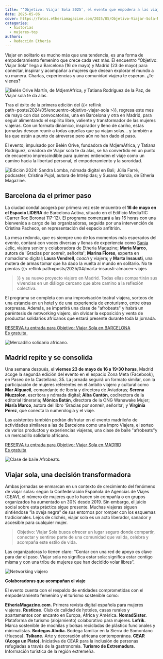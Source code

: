 ```yaml
---
title: "‘Objetivo: Viajar Sola 2025’, el evento que empodera a las viajeras en Barcelona y Madrid"
date: 2025-05-06
cover: https://fotos.etheriamagazine.com/2025/05/Objetivo-Viajar-Sola-Madrid.jpeg
categories: 
  - historias
  - mujeres-top
authors: 
  - Redacción Etheria
---
```


Viajar en solitario es mucho más que una tendencia, es una forma de empoderamiento 
femenino que crece cada vez más. El encuentro “Objetivo: Viajar Sola” llega a Barcelona 
(16 de mayo) y Madrid (23 de mayo) para conectar, inspirar y acompañar a mujeres que 
desean explorar el mundo a su manera. Charlas, experiencias y una comunidad viajera te 
esperan. ¿Te vienes? 

![Belén Orive Martín, de MdjemAfrica, y Tatiana Rodríguez de la Paz, de Viajar sola te da alas.](https://fotos.etheriamagazine.com/2025/05/Objetivo-Viajar-Sola-Madrid.jpeg "Belén Orive, de MdjemAfrica, y Tatiana Rodríguez, de Viajar sola te da alas.")

Tras el éxito de la primera edición del {{< reflink 
path=posts/2024/05/encuentro-objetivo-viajar-sola >}}, regresa este mes de mayo con dos 
convocatorias, una en Barcelona y otra en Madrid, para seguir alimentando el espíritu 
libre, valiente y transformador de las mujeres viajeras. Con un formato dinámico, 
inspirador y lleno de cariño, estas jornadas desean reunir a todas aquellas que ya 
viajan solas… y también a las que están a punto de atreverse pero aún no han dado el 
paso. 

El evento, impulsado por Belén Orive, fundadora de MdjemAfrica, y Tatiana Rodríguez, 
creadora de Viajar sola te da alas, se ha convertido en un punto de encuentro 
imprescindible para quienes entienden el viaje como un camino hacia la libertad 
personal, el empoderamiento y la sororidad. 

![Edición 2024: Sandra Lomba, nómada digital en Bali; Júlia Farré, podcaster; Cristina Pujol, autora de Intrépidas; y Susana García, de Etheria Magazine.](https://fotos.etheriamagazine.com/2025/05/Objetivo-Viajar-Sola-2024.jpeg "Edición 2024: Sandra Lomba, nómada digital en Bali; Júlia Farré, podcaster; Cristina Pujol, autora de Intrépidas; y Susana García, de Etheria Magazine.")

## Barcelona da el primer paso

La ciudad condal acogerá por primera vez este encuentro el **16 de mayo en el Espacio 
LIDERA** de Barcelona Activa, situado en el Edificio MediaTIC (Carrer Roc Boronat 
117-12). El programa comenzará a las 16 horas con una bienvenida a cargo de las 
organizadoras, seguida por una intervención de Cristina Pacheco, en representación del 
espacio anfitrión. 

La mesa redonda, que es siempre uno de los momentos más esperados del evento, contará 
con voces diversas y llenas de experiencia como [Sania 
Jelic](https://etheriamagazine.com/author/sania-jelic/), viajera senior y colaboradora 
de Etheria Magazine; **María Marco**, autora de 'Gracias por sonreír, señorita'; 
**Marina Flores**, experta en nomadismo digital; **Laura Vendrell**, _coach_ y viajera; 
y **Marta Insausti**, una motera de armas tomar que ha dado la vuelta al mundo en 
solitario. No te pierdas {{< reflink path=posts/2025/04/marta-insausti-almacen-viajes 
>}} y su nuevo proyecto viajero en Madrid. Todas ellas compartirán sus vivencias en un 
diálogo cercano que abre camino a la reflexión colectiva. 

El programa se completa con una improvisación teatral viajera, sorteos de una estancia 
en un hotel y de una experiencia de enoturismo, entre otras sorpresas. Además, se 
impartirá una clase de "afrobeats" y habrá un paréntesis de networking viajero, sin 
olvidar la exposición y venta de productos solidarios africanos que estará presente 
durante toda la jornada. 

[RESERVA tu entrada para Objetivo: Viajar Sola en BARCELONA  
Es gratuita.](https://objetivoviajarsolabarcelonaprimeraedicion.eventbrite.es/)

![Mercadillo solidario africano.](https://fotos.etheriamagazine.com/2025/05/mercado-solidario-objetivo-viajar-sola.jpeg "Mercadillo solidario africano.")

## Madrid repite y se consolida

Una semana después, el **viernes 23 de mayo de 16 a 19:30 horas**, Madrid acoge la 
segunda edición del evento en el espacio Zona Meta (Facebook), en Paseo de la 
Castellana, 35. La jornada seguirá un formato similar, con la participación de mujeres 
referentes en el ámbito viajero y cultural como **Mar Alguacil**, comandante de Iberia y 
directora de Aviadoras; **Serena Muzzolon**, escritora y nómada digital; **Alba 
Cantón**, codirectora de la editorial Itineraria; **Mónica Batán**, directora de la ONG 
Wanawake Mujer; **María Marco**, autora del libro ‘Gracias por sonreír, señorita’; y 
**Virginia Pérez**, que conecta la numerología y el viaje. 

Las asistentes también podrán disfrutar en el evento madrileño de actividades similares 
a las de Barcelona como una Impro Viajera, el sorteo de varios productos y experiencias 
viajeras, una clase de baile "afrobeats"y un mercadillo solidario africano. 

[RESERVA tu entrada para Objetivo: Viajar Sola en MADRID  
Es gratuita](https://objetivoviajarsolamadridsegundaedicion.eventbrite.es/)

![Clase de baile Afrobeats.](https://fotos.etheriamagazine.com/2025/05/sesion-afrobeats-viajar-sola.jpeg "Clase de baile Afrobeats.")

## Viajar sola, una decisión transformadora

Ambas jornadas se enmarcan en un contexto de crecimiento del fenómeno de viajar solas: 
según la Confederación Española de Agencias de Viajes (CEAV), el número de mujeres que 
lo hacen sin compañía o en grupos organizados ha aumentado un 30% desde 2019. Sin 
embargo, el juicio social sobre esta práctica sigue presente. Muchas viajeras siguen 
sintiéndose “la oveja negra” de sus entornos por romper con los esquemas tradicionales. 
Lejos de clichés, viajar sola es un acto liberador, sanador y accesible para cualquier 
mujer. 

> Objetivo: Viajar Sola busca ofrecer un lugar seguro donde compartir, conectar y sentirse 
> parte de una comunidad que valida, celebra y acompaña este estilo de vida. 

Las organizadoras lo tienen claro: “Contar con una red de apoyo es clave para dar el 
paso. Viajar sola no significa estar sola: significa estar contigo misma y con una tribu 
de mujeres que han decidido volar libres”. 

![Networking viajero](https://fotos.etheriamagazine.com/2025/05/encuentro-viajar-sola-madrid.jpeg "También hay tiempo para conectar con otras viajeras.")

**Colaboradoras que acompañan el viaje** 

El evento cuenta con el respaldo de entidades comprometidas con el empoderamiento 
femenino y el turismo sostenible como: 

**EtheriaMagazine.com.** Primera revista digital española para mujeres viajeras. 
**Rusticae.** Club de calidad de hoteles, casas rurales y apartamentos con encanto en 
Europa, África y América. **NomadSister.** Plataforma de turismo (alojamiento) 
colaborativo para mujeres. **Lefrik.** Marca sostenible de mochilas y bolsas recicladas 
de plástico funcionales y minimalistas. **Bodegas Alodia.** Bodega familiar en la Sierra 
de Somontano (Huesca). **Tsikane.** Arte y decoración africana contemporánea. **CEAR 
(Acoge un Plato).** Iniciativa de CEAR para la inclusión de personas refugiadas a través 
de la gastronomía. **Turismo de Extremadura.** Información turística de la región 
extremeña.
